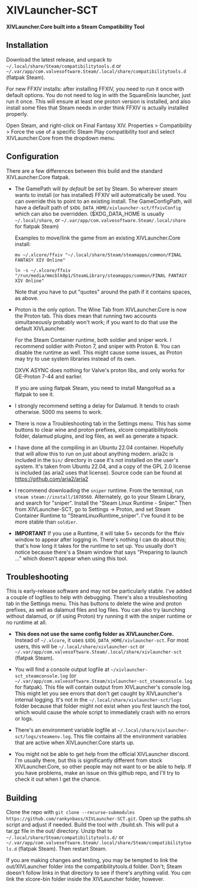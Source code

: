 # XIVLauncher-SCT
**XIVLauncher.Core built into a Steam Compatibility Tool**

## Installation
Download the latest release, and unpack to `~/.local/share/Steam/compatibilitytools.d` or `~/.var/app/com.valvesoftware.Steam/.local/share/compatibilitytools.d` (flatpak Steam).

For new FFXIV installs: after installing FFXIV, you need to run it once with default options. You do not need to log in with the SquareEnix launcher, just run it once. This will ensure at least one proton version is installed, and also install some files that Steam needs in order think FFXIV is actually installed properly.

Open Steam, and right-click on Final Fantasy XIV. Properties > Compatibility > Force the use of a specific Steam Play compatibility tool and select XIVLauncher.Core from the dropdown menu.

## Configuration 
There are a few differences between this build and the standard XIVLauncher.Core flatpak.

- The GamePath will *by default* be set by Steam. So wherever steam wants to install (or has installed) FFXIV will automatically be used. You can override this to point to an existing install. The GameConfigPath, will have a default path of `$XDG_DATA_HOME/xivlauncher-sct/ffxivConfig` which can also be overridden. ($XDG_DATA_HOME is usually `~/.local/share`, or `~/.var/app/com.valvesoftware.Steam/.local/share` for flatpak Steam)

    Examples to move/link the game from an existing XIVLauncher.Core install:

    `mv ~/.xlcore/ffxiv "~/.local/share/Steam/steamapps/common/FINAL FANTASY XIV Online"`

    `ln -s ~/.xlcore/ffxiv "/run/media/mmcblk0p1/SteamLibrary/steamapps/common/FINAL FANTASY XIV Online"`

    Note that you have to put "quotes" around the path if it contains spaces, as above.

- Proton is the only option. The Wine Tab from XIVLauncher.Core is now the Proton tab. This does mean that running two accounts simultaneously probably won't work; if you want to do that use the default XIVLauncher.
    
    For the Steam Container runtime, both soldier and sniper work. I recommend soldier with Proton 7, and sniper with Proton 8. You can disable the runtime as well. This might cause some issues, as Proton may try to use system libraries instead of its own.

    DXVK ASYNC does nothing for Valve's proton libs, and only works for GE-Proton 7-44 and earlier.

    If you are using flatpak Steam, you need to install MangoHud as a flatpak to see it.

- I strongly recommend setting a delay for Dalamud. It tends to crash otherwise. 5000 ms seems to work.

- There is now a Troubleshooting tab in the Settings menu. This has some buttons to clear wine and proton prefixes, xlcore compatibilitytools folder, dalamud plugins, and log files, as well as generate a tspack.

- I have done all the compiling in an Ubuntu 22.04 container. Hopefully that will allow this to run on just about anything modern. aria2c is included in the `bin/` directory in case it's not installed on the user's system. It's taken from Ubuntu 22.04, and a copy of the GPL 2.0 license is included (as aria2 uses that license). Source code can be found at https://github.com/aria2/aria2

- I recommend downloading the `sniper` runtime. From the terminal, run `steam steam://install/1070560`. Alternately, go to your Steam Library, and search for "sniper". Install the "Steam Linux Runtime - Sniper." Then from XIVLauncher-SCT, go to Settings -> Proton, and set Steam Container Runtime to "SteamLinuxRuntime_sniper". I've found it to be more stable than `soldier`.

- **IMPORTANT** If you use a Runtime, it will take 5+ seconds for the ffxiv window to appear after logging in. There's nothing I can do about this; that's how long it takes for the runtime to set up. You usually don't notice because there's a Steam window that says "Preparing to launch ..." which doesn't appear when using this tool.

## Troubleshooting

This is early-release software and may not be particularly stable. I've added a couple of logfiles to help with debugging. There's also a troubleshooting tab in the Settings menu. This has buttons to delete the wine and proton prefixes, as well as dalamud files and log files. You can also try launching without dalamud, or (if using Proton) try running it with the sniper runtime or no runtime at all.

- **This does not use the same config folder as XIVLauncher.Core.** Instead of `~/.xlcore`, it uses `$XDG_DATA_HOME/xivlauncher-sct`. For most users, this will be `~/.local/share/xivlauncher-sct` or `~/.var/app/com.valvesoftware.Steam/.local/share/xivlauncher-sct` (flatpak Steam).

- You will find a console output logfile at `~/xivlauncher-sct_steamconsole.log` (or `~/.var/app/com.valvesoftware.Steam/xivlauncher-sct_steamconsole.log` for flatpak). This file will contain output from XIVLauncher's console log. This might let you see errors that don't get caught by XIVLauncher's internal logging. It's not in the `~/.local/share/xivlauncher-sct/logs` folder because that folder might not exist when you first launch the tool, which would cause the whole script to immediately crash with no errors or logs.

- There's an environment variable logfile at `~/.local/share/xivlauncher-sct/logs/steamenv.log`. This file contains all the environment variables that are active when XIVLauncher.Core starts up.

- You might not be able to get help from the official XIVLauncher discord. I'm usually there, but this is significantly different from stock XIVLauncher.Core, so other people may not want to or be able to help. If you have problems, make an issue on this github repo, and I'll try to check it out when I get the chance.

## Building
Clone the repo with `git clone --recurse-submodules https://github.com/rankynbass/XIVLauncher-SCT.git`. Open up the paths.sh script and adjust if needed. Build the tool with ./build.sh. This will put a tar.gz file in the out/ directory. Unzip that to `~/.local/share/Steam/compatibilitytools.d/` or `~/.var/app/com.valvesoftware.Steam/.local/share/Steam/compatibilitytools.d` (flatpak Steam). Then restart Steam.

If you are making changes and testing, you may be tempted to link the out/XIVLauncher folder into the compatibilitytools.d folder. Don't; Steam doesn't follow links in that directory to see if there's anything valid. You *can* link the xlcore-bin folder inside the XIVLauncher folder, however.